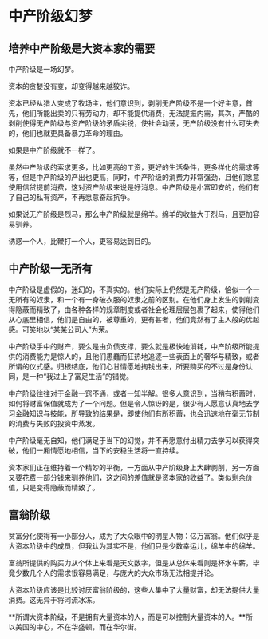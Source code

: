 # 中产阶级幻梦

## 培养中产阶级是大资本家的需要

中产阶级是一场幻梦。

资本的贪婪没有变，却变得越来越狡诈。

资本已经从猎人变成了牧场主，他们意识到，剥削无产阶级不是一个好主意，首先，他们所能出卖的只有劳动力，却不能提供消费，无法提振内需，其次，严酷的剥削使得无产阶级与资产阶级的矛盾尖锐，使社会动荡，无产阶级没有什么可失去的，他们也就更具备暴力革命的理由。

如果是中产阶级就不一样了。

虽然中产阶级的索求更多，比如更高的工资，更好的生活条件，更多样化的需求等等，但是中产阶级的产出也更高，同时，中产阶级的消费力非常强劲，且他们愿意使用信贷提前消费，这对资产阶级来说是好消息。中产阶级是小富即安的，他们有了自己的私有资产，不再愿意奋起抗争。

如果说无产阶级是烈马，那么中产阶级就是绵羊。绵羊的收益大于烈马，且更加容易驯养。

诱惑一个人，比鞭打一个人，更容易达到目的。

## 中产阶级一无所有

中产阶级是虚假的，迷幻的，不真实的。他们实际上仍然是无产阶级，恰似一个一无所有的奴隶，和一个有一身破衣服的奴隶之前的区别。在他们身上发生的剥削变得隐蔽而精致了，由各种各样的规章制度或者社会伦理层层包裹了起来，使得他们从心底里相信，他们是自由的，被尊重的，更有甚者，他们竟然有了主人般的优越感。可笑地以“某某公司人”为荣。

中产阶级手中的财产，要么是由负债支撑，要么就是极快地消耗，中产阶级所能提供的消费能力是惊人的，且他们愚蠢而狂热地追逐一些表面上的奢华与精致，或者所谓的仪式感。归根结底，他们心甘情愿地掏钱出来，所要购买的不过是身份认同，是一种“我过上了富足生活”的错觉。

中产阶级往往对于金融一窍不通，或者一知半解。很多人意识到，当稍有积蓄时，如何将财富保值就成为了一个问题。但是令人惊讶的是，很少有人愿意认真地去学习金融知识与技能，所导致的结果是，即使他们有所积蓄，也会迅速地在毫无节制的消费与失败的投资中蒸发。

中产阶级毫无自知，他们满足于当下的幻觉，并不再愿意付出精力去学习以获得突破，他们一厢情愿地相信，当下的安稳生活将一直持续。

资本家们正在维持着一个精妙的平衡，一方面从中产阶级身上大肆剥削，另一方面又要花费一部分钱来驯养他们，这之间的差值就是资本家的收益了。类似剩余价值，只是变得隐蔽而精致了。

## 富翁阶级

贫富分化使得有一小部分人，成为了大众眼中的明星人物：亿万富翁。他们似乎是大资本阶级中的成员，但我认为其实不是，他们只是少数幸运儿，绵羊中的绵羊。

富翁所提供的购买力从个体上来看是天文数字，但是从总体来看则是杯水车薪，毕竟少数几个人的需求很容易满足，与庞大的大众市场无法相提并论。

大资本阶级应该是比较讨厌富翁阶级的，这些人集中了大量财富，却无法提供大量消费。这无异于将河流冰冻。

**所谓大资本阶级，不是拥有大量资本的人，而是可以控制大量资本的人。**所以美国的中心，不在华盛顿，而在华尔街。